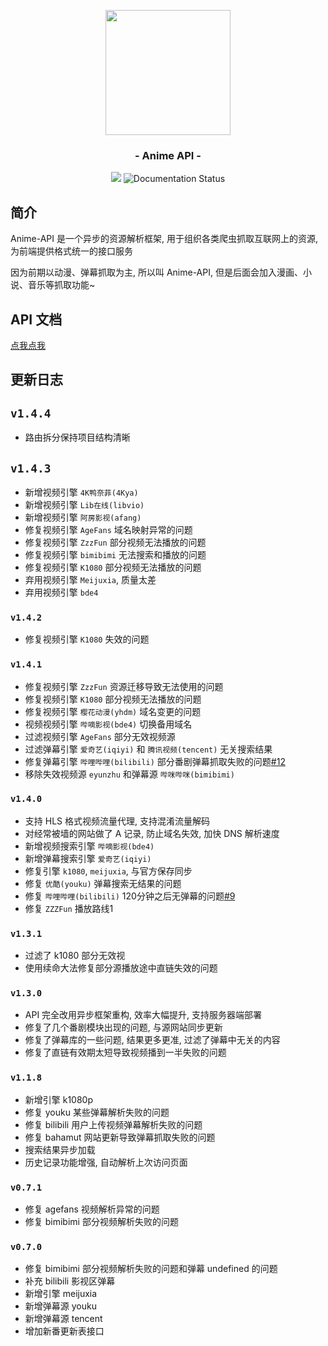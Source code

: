 <p align="center"><img src="https://ae01.alicdn.com/kf/U150c6f229b47468781c941fdd80545eak.png" width="200"></p>
<h3 align="center">- Anime API -</h3>

<p align="center">

<img src="https://img.shields.io/github/v/release/zaxtyson/Anime-API.svg?logo=bilibili" />
<img src='https://readthedocs.org/projects/anime-api/badge/?version=latest' alt='Documentation Status' />

</p>


## 简介

Anime-API 是一个异步的资源解析框架, 用于组织各类爬虫抓取互联网上的资源, 为前端提供格式统一的接口服务

因为前期以动漫、弹幕抓取为主, 所以叫 Anime-API, 但是后面会加入漫画、小说、音乐等抓取功能~


## API 文档

[点我点我](https://anime-api.readthedocs.io/zh_CN/latest/#)

## 更新日志

## `v1.4.4`

- 路由拆分保持项目结构清晰　

## `v1.4.3`

- 新增视频引擎 `4K鸭奈菲(4Kya)`
- 新增视频引擎 `Lib在线(libvio)`  
- 新增视频引擎 `阿房影视(afang)`  
- 修复视频引擎 `AgeFans` 域名映射异常的问题
- 修复视频引擎 `ZzzFun` 部分视频无法播放的问题
- 修复视频引擎 `bimibimi` 无法搜索和播放的问题
- 修复视频引擎 `K1080` 部分视频无法播放的问题
- 弃用视频引擎 `Meijuxia`, 质量太差
- 弃用视频引擎 `bde4`

### `v1.4.2`

- 修复视频引擎 `K1080` 失效的问题

### `v1.4.1`

- 修复视频引擎 `ZzzFun` 资源迁移导致无法使用的问题
- 修复视频引擎 `K1080` 部分视频无法播放的问题
- 修复视频引擎 `樱花动漫(yhdm)` 域名变更的问题
- 视频视频引擎 `哔嘀影视(bde4)` 切换备用域名
- 过滤视频引擎 `AgeFans` 部分无效视频源
- 过滤弹幕引擎 `爱奇艺(iqiyi)` 和 `腾讯视频(tencent)` 无关搜索结果   
- 修复弹幕引擎  `哔哩哔哩(bilibili)` 部分番剧弹幕抓取失败的问题[#12](https://github.com/zaxtyson/AnimeSearcher/issues/12)
- 移除失效视频源 `eyunzhu` 和弹幕源 `哔咪哔咪(bimibimi)`

### `v1.4.0`

- 支持 HLS 格式视频流量代理, 支持混淆流量解码
- 对经常被墙的网站做了 A 记录, 防止域名失效, 加快 DNS 解析速度
- 新增视频搜索引擎 `哔嘀影视(bde4)`
- 新增弹幕搜索引擎 `爱奇艺(iqiyi)`
- 修复引擎 `k1080`, `meijuxia`, 与官方保存同步
- 修复 `优酷(youku)` 弹幕搜索无结果的问题
- 修复 `哔哩哔哩(bilibili)` 120分钟之后无弹幕的问题[#9](https://github.com/zaxtyson/AnimeSearcher/issues/9)
- 修复 `ZZZFun` 播放路线1

### `v1.3.1`

- 过滤了 k1080 部分无效视
- 使用续命大法修复部分源播放途中直链失效的问题

### `v1.3.0`

- API 完全改用异步框架重构, 效率大幅提升, 支持服务器端部署
- 修复了几个番剧模块出现的问题, 与源网站同步更新
- 修复了弹幕库的一些问题, 结果更多更准, 过滤了弹幕中无关的内容
- 修复了直链有效期太短导致视频播到一半失败的问题

### `v1.1.8`

- 新增引擎 k1080p
- 修复 youku 某些弹幕解析失败的问题
- 修复 bilibili 用户上传视频弹幕解析失败的问题
- 修复 bahamut 网站更新导致弹幕抓取失败的问题
- 搜索结果异步加载
- 历史记录功能增强, 自动解析上次访问页面

### `v0.7.1`

- 修复 agefans 视频解析异常的问题
- 修复 bimibimi 部分视频解析失败的问题

### `v0.7.0`

- 修复 bimibimi 部分视频解析失败的问题和弹幕 undefined 的问题
- 补充 bilibili 影视区弹幕
- 新增引擎 meijuxia
- 新增弹幕源 youku
- 新增弹幕源 tencent
- 增加新番更新表接口